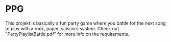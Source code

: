 # PPG
This projekt is basically a fun party game where you battle for the next song to play with a rock, paper, scissors system. Check out "PartyPlaylistBattle.pdf" for more info on the requirements.
